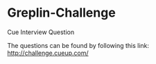 Greplin-Challenge
=================

Cue Interview Question

The questions can be found by following this link: http://challenge.cueup.com/
